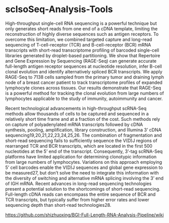 # scIsoSeq-Analysis-Tools

High-throughput single-cell RNA sequencing is a powerful technique but only generates short reads from one end of a cDNA template, limiting the reconstruction of highly diverse sequences such as antigen receptors. To overcome this limitation, we combined targeted capture and long-read sequencing of T-cell-receptor (TCR) and B-cell-receptor (BCR) mRNA transcripts with short-read transcriptome profiling of barcoded single-cell libraries generated by droplet-based partitioning. We show that Repertoire and Gene Expression by Sequencing (RAGE-Seq) can generate accurate full-length antigen receptor sequences at nucleotide resolution, infer B-cell clonal evolution and identify alternatively spliced BCR transcripts. We apply RAGE-Seq to 7138 cells sampled from the primary tumor and draining lymph node of a breast cancer patient to track transcriptome profiles of expanded lymphocyte clones across tissues. Our results demonstrate that RAGE-Seq is a powerful method for tracking the clonal evolution from large numbers of lymphocytes applicable to the study of immunity, autoimmunity and cancer.

Recent technological advancements in high-throughput scRNA-Seq methods allow thousands of cells to be captured and sequenced in a relatively short time frame and at a fraction of the cost. Such methods rely on capture of polyadenylated mRNA transcripts followed by cDNA synthesis, pooling, amplification, library construction, and Illumina 3’ cDNA sequencing19,20,21,22,23,24,25,26. The combination of fragmentation and short-read sequencing fails to sufficiently sequence the V(D)J regions of rearranged TCR and BCR transcripts, which are located in the first 500 nucleotides at the 5’ end of the transcript. Consequently, 3’-tag scRNA-Seq platforms have limited application for determining clonotypic information from large numbers of lymphocytes. Variations on this approach employing 5’ cell barcodes enable the V(D)J sequences and global gene expression to be measured27, but don’t solve the need to integrate this information with the diversity of switching and alternative mRNA splicing involving the 3’ end of IGH mRNA. Recent advances in long-read sequencing technologies present a potential solution to the shortcomings of short-read sequencing. Full-length cDNA reads can encompass the entire sequence of BCR and TCR transcripts, but typically suffer from higher error rates and lower sequencing depth than short-read technologies28.

https://github.com/shizhuoxing/BGI-Full-Length-RNA-Analysis-Pipeline/wiki
